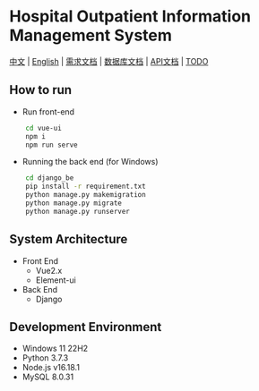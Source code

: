 # Hospital Outpatient Information Management System
[中文](README.md) | [English](README.en.md) | [需求文档](./doc/demandDoc.md) | [数据库文档](./doc/database.md) | [API文档](./doc/api.md) | [TODO](./doc/todos.md)
## How to run
- Run front-end
``` bash
    cd vue-ui
    npm i
    npm run serve
```
- Running the back end (for Windows)
``` bash
    cd django_be
    pip install -r requirement.txt
    python manage.py makemigration
    python manage.py migrate
    python manage.py runserver
```

## System Architecture
- Front End
    - Vue2.x
    - Element-ui
- Back End
    - Django

## Development Environment
- Windows 11 22H2
- Python 3.7.3
- Node.js v16.18.1
- MySQL 8.0.31
